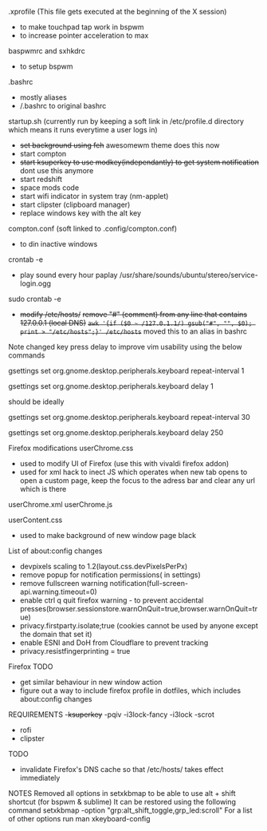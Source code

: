 .xprofile
(This file gets executed at the beginning of the X session)
- to make touchpad tap work in bspwm
- to increase pointer acceleration to max

baspwmrc and sxhkdrc
- to setup bspwm 

.bashrc
- mostly aliases
- <location>/.bashrc to original bashrc

startup.sh (currently run by keeping a soft link in /etc/profile.d directory which means it runs everytime a user logs in)
- ~~set background using feh~~ awesomewm theme does this now
- start compton
- ~~start ksuperkey to use modkey(independantly) to get system notification~~ dont use this anymore
- start redshift
- space mods code
- start wifi indicator in system tray (nm-applet)
- start clipster (clipboard manager)
- replace windows key with the alt key

compton.conf (soft linked to .config/compton.conf)
- to din inactive windows

crontab -e
- play sound every hour
  paplay /usr/share/sounds/ubuntu/stereo/service-login.ogg


sudo crontab -e
- ~~modify /etc/hosts/~~
  ~~remove "#" (comment) from any line that contains 127.0.0.1 (local DNS)~~
  ~~`awk '{if ($0 ~ /127.0.1.1/) gsub("#", "", $0); print > "/etc/hosts";}' /etc/hosts`~~
  moved this to an alias in bashrc

Note
changed key press delay to improve vim usability using the below commands

gsettings set org.gnome.desktop.peripherals.keyboard repeat-interval 1

gsettings set org.gnome.desktop.peripherals.keyboard delay 1

should be ideally

gsettings set org.gnome.desktop.peripherals.keyboard repeat-interval 30

gsettings set org.gnome.desktop.peripherals.keyboard delay 250


Firefox modifications
userChrome.css
- used to modify UI of Firefox (use this with vivaldi firefox addon)
- used for xml hack to inect JS which operates when new tab opens to open a custom page, keep the focus to the adress bar and clear any url which is there

userChrome.xml
userChrome.js

userContent.css
- used to make background of new window page black

List of about:config changes
- devpixels scaling to 1.2(layout.css.devPixelsPerPx)
- remove popup for notification permissions( in settings)
- remove fullscreen warning notification(full-screen-api.warning.timeout=0)
- enable ctrl q quit firefox warning - to prevent accidental presses(browser.sessionstore.warnOnQuit=true,browser.warnOnQuit=true)
- privacy.firstparty.isolate;true (cookies cannot be used by anyone except the domain that set it)
- enable ESNI and DoH from Cloudflare to prevent tracking
- privacy.resistfingerprinting = true

Firefox TODO
- get similar behaviour in new window action
- figure out a way to include firefox profile in dotfiles, which includes about:config changes

REQUIREMENTS
-~~ksuperkey~~
-pqiv
-i3lock-fancy
	-i3lock
	-scrot
- rofi
- clipster

TODO
- invalidate Firefox's DNS cache so that /etc/hosts/ takes effect immediately





NOTES
Removed all options in setxkbmap to be able to use alt + shift shortcut (for bspwm & sublime)
It can be restored using the following command
setxkbmap -option "grp:alt_shift_toggle,grp_led:scroll"
For a list of other options run man xkeyboard-config
